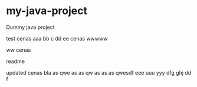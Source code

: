 # my-java-project
Dummy java project

test cenas aaa bb c dd ee cenas wwwww

ww cenas

readme

updated cenas bla as qwe as as qw as as as qwesdf eee uuu yyy dfg ghj dd f
